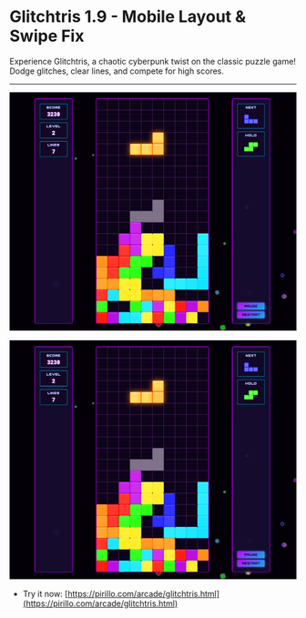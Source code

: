 
# Glitchtris 1.9 - Mobile Layout & Swipe Fix

Experience Glitchtris, a chaotic cyberpunk twist on the classic puzzle game! Dodge glitches, clear lines, and compete for high scores.

---

![Screenshot](https://github.com/ChrisPirillo/glitchtris/blob/main/assets/screenshot.png?raw=true)

![Screenshot](https://raw.githubusercontent.com/ChrisPirillo/glitchtris/main/assets/screenshot.png)

* Try it now: [https://pirillo.com/arcade/glitchtris.html](https://pirillo.com/arcade/glitchtris.html)
